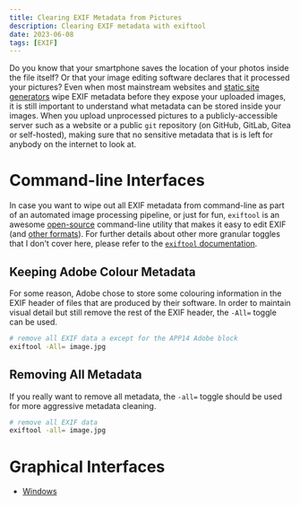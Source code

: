 ```yaml
---
title: Clearing EXIF Metadata from Pictures
description: Clearing EXIF metadata with exiftool
date: 2023-06-08
tags: [EXIF]
---
```

Do you know that your smartphone saves the location of your photos inside the file itself? Or that your image editing software declares that it processed your pictures? Even when most mainstream websites and [static site generators](https://gohugo.io/content-management/image-processing/#image-processing-methods) wipe EXIF metadata before they expose your uploaded images, it is still important to understand what metadata can be stored inside your images. When you upload unprocessed pictures to a publicly-accessible server such as a website or a public `git` repository (on GitHub, GitLab, Gitea or self-hosted), making sure that no sensitive metadata that is is left for anybody on the internet to look at.

# Command-line Interfaces
In case you want to wipe out all EXIF metadata from command-line as part of an automated image processing pipeline, or just for fun, `exiftool` is an awesome [open-source](https://github.com/exiftool/exiftool) command-line utility that makes it easy to edit EXIF (and [other formats](https://exiftool.org/TagNames/index.html)). For further details about other more granular toggles that I don't cover here, please refer to the [`exiftool` documentation](https://exiftool.org/exiftool_pod.html#Writing).

## Keeping Adobe Colour Metadata
For some reason, Adobe chose to store some colouring information in the EXIF header of files that are produced by their software. In order to maintain visual detail but still remove the rest of the EXIF header, the `-All=` toggle can be used.

```sh
# remove all EXIF data a except for the APP14 Adobe block
exiftool -All= image.jpg
```

## Removing All Metadata
If you really want to remove all metadata, the `-all=` toggle should be used for more aggressive metadata cleaning.

```sh
# remove all EXIF data
exiftool -all= image.jpg
```
# Graphical Interfaces
* [Windows](https://www.microsoft.com/en-us/microsoft-365-life-hacks/privacy-and-safety/how-to-remove-metadata-from-photos)
